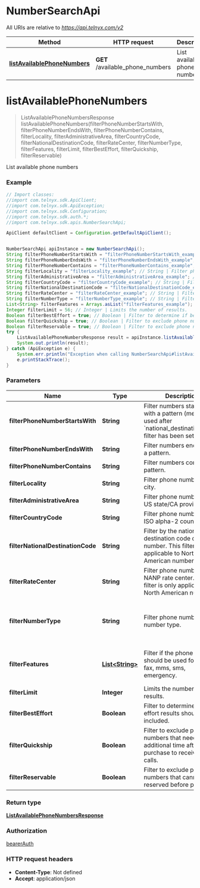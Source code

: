 # NumberSearchApi

All URIs are relative to *https://api.telnyx.com/v2*

Method | HTTP request | Description
------------- | ------------- | -------------
[**listAvailablePhoneNumbers**](NumberSearchApi.md#listAvailablePhoneNumbers) | **GET** /available_phone_numbers | List available phone numbers

<a name="listAvailablePhoneNumbers"></a>
# **listAvailablePhoneNumbers**
> ListAvailablePhoneNumbersResponse listAvailablePhoneNumbers(filterPhoneNumberStartsWith, filterPhoneNumberEndsWith, filterPhoneNumberContains, filterLocality, filterAdministrativeArea, filterCountryCode, filterNationalDestinationCode, filterRateCenter, filterNumberType, filterFeatures, filterLimit, filterBestEffort, filterQuickship, filterReservable)

List available phone numbers

### Example
```java
// Import classes:
//import com.telnyx.sdk.ApiClient;
//import com.telnyx.sdk.ApiException;
//import com.telnyx.sdk.Configuration;
//import com.telnyx.sdk.auth.*;
//import com.telnyx.sdk.apis.NumberSearchApi;

ApiClient defaultClient = Configuration.getDefaultApiClient();


NumberSearchApi apiInstance = new NumberSearchApi();
String filterPhoneNumberStartsWith = "filterPhoneNumberStartsWith_example"; // String | Filter numbers starting with a pattern (meant to be used after `national_destination_code` filter has been set).
String filterPhoneNumberEndsWith = "filterPhoneNumberEndsWith_example"; // String | Filter numbers ending with a pattern.
String filterPhoneNumberContains = "filterPhoneNumberContains_example"; // String | Filter numbers containing a pattern.
String filterLocality = "filterLocality_example"; // String | Filter phone numbers by city.
String filterAdministrativeArea = "filterAdministrativeArea_example"; // String | Filter phone numbers by US state/CA province.
String filterCountryCode = "filterCountryCode_example"; // String | Filter phone numbers by ISO alpha-2 country code.
String filterNationalDestinationCode = "filterNationalDestinationCode_example"; // String | Filter by the national destination code of the number. This filter is only applicable to North American numbers.
String filterRateCenter = "filterRateCenter_example"; // String | Filter phone numbers by NANP rate center. This filter is only applicable to North American numbers.
String filterNumberType = "filterNumberType_example"; // String | Filter phone numbers by number type.
List<String> filterFeatures = Arrays.asList("filterFeatures_example"); // List<String> | Filter if the phone number should be used for voice, fax, mms, sms, emergency.
Integer filterLimit = 56; // Integer | Limits the number of results.
Boolean filterBestEffort = true; // Boolean | Filter to determine if best effort results should be included.
Boolean filterQuickship = true; // Boolean | Filter to exclude phone numbers that need additional time after to purchase to receive phone calls.
Boolean filterReservable = true; // Boolean | Filter to exclude phone numbers that cannot be reserved before purchase.
try {
    ListAvailablePhoneNumbersResponse result = apiInstance.listAvailablePhoneNumbers(filterPhoneNumberStartsWith, filterPhoneNumberEndsWith, filterPhoneNumberContains, filterLocality, filterAdministrativeArea, filterCountryCode, filterNationalDestinationCode, filterRateCenter, filterNumberType, filterFeatures, filterLimit, filterBestEffort, filterQuickship, filterReservable);
    System.out.println(result);
} catch (ApiException e) {
    System.err.println("Exception when calling NumberSearchApi#listAvailablePhoneNumbers");
    e.printStackTrace();
}
```

### Parameters

Name | Type | Description  | Notes
------------- | ------------- | ------------- | -------------
 **filterPhoneNumberStartsWith** | **String**| Filter numbers starting with a pattern (meant to be used after &#x60;national_destination_code&#x60; filter has been set). | [optional]
 **filterPhoneNumberEndsWith** | **String**| Filter numbers ending with a pattern. | [optional]
 **filterPhoneNumberContains** | **String**| Filter numbers containing a pattern. | [optional]
 **filterLocality** | **String**| Filter phone numbers by city. | [optional]
 **filterAdministrativeArea** | **String**| Filter phone numbers by US state/CA province. | [optional]
 **filterCountryCode** | **String**| Filter phone numbers by ISO alpha-2 country code. | [optional]
 **filterNationalDestinationCode** | **String**| Filter by the national destination code of the number. This filter is only applicable to North American numbers. | [optional]
 **filterRateCenter** | **String**| Filter phone numbers by NANP rate center. This filter is only applicable to North American numbers. | [optional]
 **filterNumberType** | **String**| Filter phone numbers by number type. | [optional] [enum: toll-free, national, mobile, local]
 **filterFeatures** | [**List&lt;String&gt;**](String.md)| Filter if the phone number should be used for voice, fax, mms, sms, emergency. | [optional] [enum: sms, mms, voice, fax, emergency]
 **filterLimit** | **Integer**| Limits the number of results. | [optional]
 **filterBestEffort** | **Boolean**| Filter to determine if best effort results should be included. | [optional]
 **filterQuickship** | **Boolean**| Filter to exclude phone numbers that need additional time after to purchase to receive phone calls. | [optional]
 **filterReservable** | **Boolean**| Filter to exclude phone numbers that cannot be reserved before purchase. | [optional]

### Return type

[**ListAvailablePhoneNumbersResponse**](ListAvailablePhoneNumbersResponse.md)

### Authorization

[bearerAuth](../README.md#bearerAuth)

### HTTP request headers

 - **Content-Type**: Not defined
 - **Accept**: application/json

